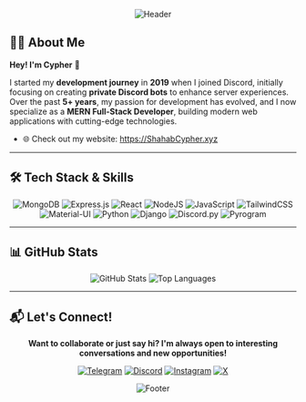 <div align="center">

![Header](https://capsule-render.vercel.app/api?type=waving&color=0:34e89e,100:0f3443&height=200&section=header&text=I'm%20Cypher&fontSize=50&fontColor=f0f6fc&animation=fadeIn&fontAlignY=30&desc=MERN%20Full-Stack%20Developer%20%7C%20Bot%20Developer&descAlignY=50&descSize=18)

</div>

## 👨‍💻 About Me

**Hey! I'm Cypher** 👋

I started my **development journey** in **2019** when I joined Discord, initially focusing on creating **private Discord bots** to enhance server experiences. Over the past **5+ years**, my passion for development has evolved, and I now specialize as a **MERN Full-Stack Developer**, building modern web applications with cutting-edge technologies.
- 🌐 Check out my website: https://ShahabCypher.xyz

---

## 🛠️ Tech Stack & Skills

<div align="center">

![MongoDB](https://img.shields.io/badge/MongoDB-%234ea94b.svg?style=for-the-badge&logo=mongodb&logoColor=white)
![Express.js](https://img.shields.io/badge/express.js-%23404d59.svg?style=for-the-badge&logo=express&logoColor=%2361DAFB)
![React](https://img.shields.io/badge/react-%2320232a.svg?style=for-the-badge&logo=react&logoColor=%2361DAFB)
![NodeJS](https://img.shields.io/badge/node.js-6DA55F?style=for-the-badge&logo=node.js&logoColor=white)
![JavaScript](https://img.shields.io/badge/javascript-%23323330.svg?style=for-the-badge&logo=javascript&logoColor=%23F7DF1E)
![TailwindCSS](https://img.shields.io/badge/tailwindcss-%2338B2AC.svg?style=for-the-badge&logo=tailwind-css&logoColor=white)
![Material-UI](https://img.shields.io/badge/MUI-%230081CB.svg?style=for-the-badge&logo=mui&logoColor=white)
![Python](https://img.shields.io/badge/python-3670A0?style=for-the-badge&logo=python&logoColor=ffdd54)
![Django](https://img.shields.io/badge/django-%23092E20.svg?style=for-the-badge&logo=django&logoColor=white)
![Discord.py](https://img.shields.io/badge/Discord.py-5865F2?style=for-the-badge&logo=discord&logoColor=white)
![Pyrogram](https://img.shields.io/badge/Pyrogram-26A5E4?style=for-the-badge&logo=telegram&logoColor=white)

</div>

---

## 📊 GitHub Stats

<div align="center">

![GitHub Stats](https://github-readme-stats.vercel.app/api?username=ShahabCypher&show_icons=true&theme=tokyonight&hide_border=true&bg_color=0D1117&title_color=00D9FF&icon_color=00D9FF&text_color=ffffff) ![Top Languages](https://github-readme-stats.vercel.app/api/top-langs/?username=ShahabCypher&layout=compact&theme=tokyonight&hide_border=true&bg_color=0D1117&title_color=00D9FF&text_color=ffffff)

</div>

---

## 📬 Let's Connect!

<div align="center">

**Want to collaborate or just say hi? I'm always open to interesting conversations and new opportunities!**

[![Telegram](https://img.shields.io/badge/Telegram-0088cc?style=for-the-badge&logo=telegram&logoColor=white)](https://t.me/ShahabCypher)
[![Discord](https://img.shields.io/badge/Discord-5865F2?style=for-the-badge&logo=discord&logoColor=white)](https://discordapp.com/users/654402138700644372)
[![Instagram](https://img.shields.io/badge/Instagram-E4405F?style=for-the-badge&logo=instagram&logoColor=white)](https://instagram.com/shahabcypher)
[![X](https://img.shields.io/badge/X-000?style=for-the-badge&logo=X&logoColor=white)](https://x.com/ShahabCypher)

![Footer](https://capsule-render.vercel.app/api?type=waving&color=0:34e89e,100:0f3443&height=100&section=footer)
